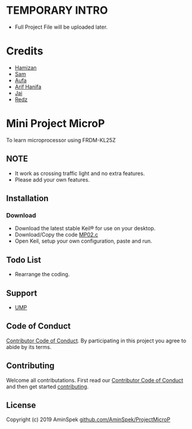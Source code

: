 # TEMPORARY INTRO
- Full Project File will be uploaded later.

# Credits
- [Hamizan](https://www.instagram.com/_hmzn_)
- [Sam](https://www.instagram.com/hisyamuddin_tajudin)
- [Aufa](https://www.instagram.com/auu_faa)
- [Arif Hanifa](https://www.instagram.com/marhani)
- [Jai](https://www.instagram.com/azairiemohdyusof)
- [Redz](https://www.instagram.com/redz_lampo)

# Mini Project MicroP
To learn microprocessor using FRDM-KL25Z

## NOTE
- It work as crossing traffic light and no extra features. 
- Please add your own features.

## Installation

### Download
- Download the latest stable Keil® for use on your desktop.
- Download/Copy the code [MP02.c](https://raw.githubusercontent.com/AminSpek/ProjectMicroP/master/MP02.c)
- Open Keil, setup your own configuration, paste and run.

## Todo List
- Rearrange the coding.


## Support

- [UMP](https://www.ump.edu.my)


## Code of Conduct

[Contributor Code of Conduct][CODE_OF_CONDUCT]. By participating in this project you agree to abide by its terms.

## Contributing

Welcome all contributations. First read our [Contributor Code of Conduct][CODE_OF_CONDUCT] and then get started [contributing][CONTRIBUTING].

## License

Copyright (c) 2019 AminSpek [github.com/AminSpek/ProjectMicroP][github]



[release]: https://github.com/AminSpek/ProjectMicroP
[website]: https://github.com/AminSpek/ProjectMicroP
[github]: https://github.com/AminSpek/ProjectMicroP
[USAGE]: ./USAGE.md
[CHANGELOG]: ./CHANGELOG.md
[CODE_OF_CONDUCT]: ./CODE_OF_CONDUCT.md
[CONTRIBUTING]: ./CONTRIBUTING.md
